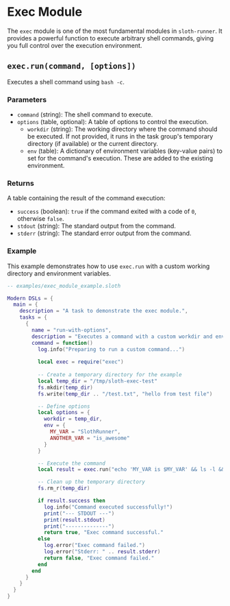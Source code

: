 # Exec Module

The `exec` module is one of the most fundamental modules in `sloth-runner`. It provides a powerful function to execute arbitrary shell commands, giving you full control over the execution environment.

## `exec.run(command, [options])`

Executes a shell command using `bash -c`.

### Parameters

*   `command` (string): The shell command to execute.
*   `options` (table, optional): A table of options to control the execution.
    *   `workdir` (string): The working directory where the command should be executed. If not provided, it runs in the task group's temporary directory (if available) or the current directory.
    *   `env` (table): A dictionary of environment variables (key-value pairs) to set for the command's execution. These are added to the existing environment.

### Returns

A table containing the result of the command execution:

*   `success` (boolean): `true` if the command exited with a code of `0`, otherwise `false`.
*   `stdout` (string): The standard output from the command.
*   `stderr` (string): The standard error output from the command.

### Example

This example demonstrates how to use `exec.run` with a custom working directory and environment variables.

```lua
-- examples/exec_module_example.sloth

Modern DSLs = {
  main = {
    description = "A task to demonstrate the exec module.",
    tasks = {
      {
        name = "run-with-options",
        description = "Executes a command with a custom workdir and environment.",
        command = function()
          log.info("Preparing to run a custom command...")
          
          local exec = require("exec")
          
          -- Create a temporary directory for the example
          local temp_dir = "/tmp/sloth-exec-test"
          fs.mkdir(temp_dir)
          fs.write(temp_dir .. "/test.txt", "hello from test file")

          -- Define options
          local options = {
            workdir = temp_dir,
            env = {
              MY_VAR = "SlothRunner",
              ANOTHER_VAR = "is_awesome"
            }
          }

          -- Execute the command
          local result = exec.run("echo 'MY_VAR is $MY_VAR' && ls -l && cat test.txt", options)

          -- Clean up the temporary directory
          fs.rm_r(temp_dir)

          if result.success then
            log.info("Command executed successfully!")
            print("--- STDOUT ---")
            print(result.stdout)
            print("--------------")
            return true, "Exec command successful."
          else
            log.error("Exec command failed.")
            log.error("Stderr: " .. result.stderr)
            return false, "Exec command failed."
          end
        end
      }
    }
  }
}
```
